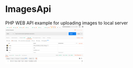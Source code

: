 # ImagesApi

PHP WEB API example for uploading images to local server
<img src="https://github.com/Reingi/images/blob/master/uploadimagepostman.png" width="250" title="dictionary form">
